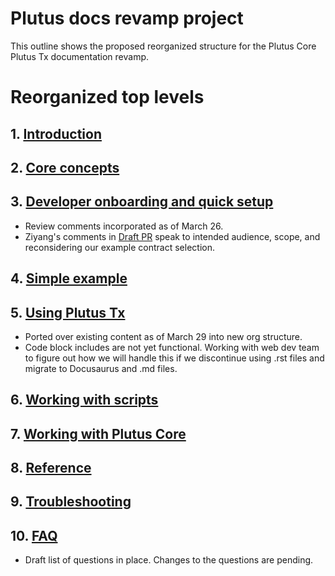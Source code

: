 # Plutus docs revamp project

This outline shows the proposed reorganized structure for the Plutus Core Plutus Tx documentation revamp. 

# Reorganized top levels

## 1. [Introduction](001_introduction.md)
## 2. [Core concepts](002_core-concepts.md)
## 3. [Developer onboarding and quick setup](003_dev-onboarding-quick-setup.md)
   - Review comments incorporated as of March 26. 
   - Ziyang's comments in [Draft PR](https://github.com/IntersectMBO/plutus/pull/5866/commits) speak to intended audience, scope, and reconsidering our example contract selection. 
## 4. [Simple example](004_simple-example.md)
## 5. [Using Plutus Tx](005_using-plutus-tx.md)
   - Ported over existing content as of March 29 into new org structure. 
   - Code block includes are not yet functional. Working with web dev team to figure out how we will handle this if we discontinue using .rst files and migrate to Docusaurus and .md files. 
## 6. [Working with scripts](006_working-with-scripts.md)
## 7. [Working with Plutus Core](007_working-with-plutus-core.md)
## 8. [Reference](008_reference.md)
## 9. [Troubleshooting](009_troubleshooting.md)
## 10. [FAQ](010_faq.md)
   - Draft list of questions in place. Changes to the questions are pending. 

